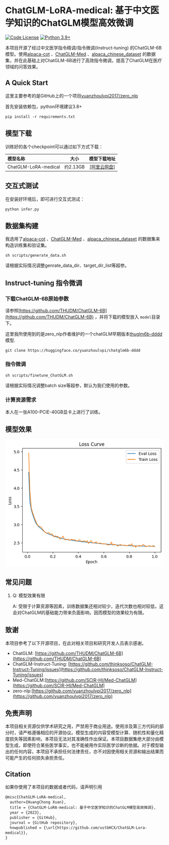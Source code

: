 # ChatGLM-LoRA-medical: 基于中文医学知识的ChatGLM模型高效微调

[![Code License](https://img.shields.io/badge/Code%20License-Apache_2.0-green.svg)](https://github.com/SCIR-HI/Med-ChatGLM/blob/main/LICENSE)
[![Python 3.9+](https://img.shields.io/badge/python-3.8+-blue.svg)](https://www.python.org/downloads/release/python-3810/)

本项目开源了经过中文医学指令精调/指令微调(Instruct-tuning) 的ChatGLM-6B模型。使用[alpaca-cot](https://github.com/PhoebusSi/Alpaca-CoT) 、[ChatGLM-Med](https://github.com/SCIR-HI/Med-ChatGLM) 、[alpaca_chinese_dataset](https://github.com/hikariming/alpaca_chinese_dataset) 的数据集，并在此基础上对ChatGLM-6B进行了高效指令微调，提高了ChatGLM在医疗领域的问答效果。

## A Quick Start

这里主要参考的是GitHub上的一个项目[yuanzhoulvpi2017/zero_nlp](https://github.com/yuanzhoulvpi2017/zero_nlp)

首先安装依赖包，python环境建议3.8+

```
pip install -r requirements.txt
```

## 模型下载

训练好的各个checkpoint可以通过如下方式下载：

| 模型名称             |   大小   |                      模型下载地址                      |
| :------------------- | :------: | :----------------------------------------------------: |
| ChatGLM-LoRA-medical | 约2.13GB | [[阿里云网盘]](https://www.aliyundrive.com/s/NS4BBoJDyfF) |

## 交互式测试

在安装好环境后，即可进行交互式测试：

```
python infer.py
```

## 数据集构建

我选用了[alpaca-cot](https://github.com/PhoebusSi/Alpaca-CoT) 、[ChatGLM-Med](https://github.com/SCIR-HI/Med-ChatGLM) 、[alpaca_chinese_dataset](https://github.com/hikariming/alpaca_chinese_dataset) 的数据集来构造训练集和验证集。

```
sh scripts/generate_data.sh
```

请根据实际情况调整genrate_data_dir、target_dir_list等超参。

## Instruct-tuning 指令微调

### 下载ChatGLM-6B原始参数

请参照[https://github.com/THUDM/ChatGLM-6B](https://github.com/THUDM/ChatGLM-6B) ，并将下载的模型放入 `model`目录下。

这里我所使用到的是zero_nlp作者维护的一个chatGLM早期版本[thuglm6b-dddd](https://huggingface.co/yuanzhoulvpi/chatglm6b-dddd) 模型.

```
git clone https://huggingface.co/yuanzhoulvpi/chatglm6b-dddd
```

### 指令微调

```
sh scripts/finetune_ChatGLM.sh
```

请根据实际情况调整batch size等超参，默认为我们使用的参数。

### 计算资源需求

本人在一张A100-PCIE-40GB显卡上进行了训练。

## 模型效果

![1685429535439](image/README/1685429535439.png)

## 常见问题

1. Q: 模型效果有限

   A: 受限于计算资源等因素，训练数据集还相对较少，迭代次数也相对较低，这会对ChatGLM的基础能力带来负面影响，因而模型的效果较为有限。

## 致谢

本项目参考了以下开源项目，在此对相关项目和研究开发人员表示感谢。

- ChatGLM: [https://github.com/THUDM/ChatGLM-6B](https://github.com/THUDM/ChatGLM-6B)
- ChatGLM-Instruct-Tuning: [https://github.com/thinksoso/ChatGLM-Instruct-Tuning/issues](https://github.com/thinksoso/ChatGLM-Instruct-Tuning/issues)
- Med-ChatGLM:[https://github.com/SCIR-HI/Med-ChatGLM](https://github.com/SCIR-HI/Med-ChatGLM)
- zero-nlp:[https://github.com/yuanzhoulvpi2017/zero_nlp](https://github.com/yuanzhoulvpi2017/zero_nlp)

## 免责声明

本项目相关资源仅供学术研究之用，严禁用于商业用途。使用涉及第三方代码的部分时，请严格遵循相应的开源协议。模型生成的内容受模型计算、随机性和量化精度损失等因素影响，本项目无法对其准确性作出保证。本项目数据集绝大部分由模型生成，即使符合某些医学事实，也不能被用作实际医学诊断的依据。对于模型输出的任何内容，本项目不承担任何法律责任，亦不对因使用相关资源和输出结果而可能产生的任何损失承担责任。

## Citation

如果你使用了本项目的数据或者代码，请声明引用

```
@misc{ChatGLM-LoRA-medical,
  author={HuangChong Xuan},
  title = {ChatGLM-LoRA-medical: 基于中文医学知识的ChatGLM模型高效微调},
  year = {2023},
  publisher = {GitHub},
  journal = {GitHub repository},
  howpublished = {\url{https://github.com/ustbHCX/ChatGLM-Lora-medical}},
}
```
